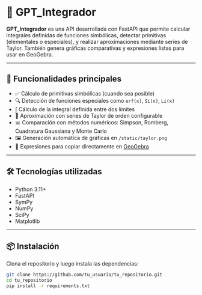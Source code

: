 # 📐 GPT_Integrador

**GPT_Integrador** es una API desarrollada con FastAPI que permite calcular integrales definidas de funciones simbólicas, detectar primitivas (elementales o especiales), y realizar aproximaciones mediante series de Taylor. También genera gráficas comparativas y expresiones listas para usar en GeoGebra.

---

## 🚀 Funcionalidades principales

- ✅ Cálculo de primitivas simbólicas (cuando sea posible)
- 🔍 Detección de funciones especiales como `erf(x)`, `Si(x)`, `Li(x)`
- ∫ Cálculo de la integral definida entre dos límites
- 🔁 Aproximación con series de Taylor de orden configurable
- 📊 Comparación con métodos numéricos: Simpson, Romberg, Cuadratura Gaussiana y Monte Carlo
- 🖼 Generación automática de gráficas en `/static/taylor.png`
- 📎 Expresiones para copiar directamente en [GeoGebra](https://www.geogebra.org/graphing)

---

## 🛠 Tecnologías utilizadas

- Python 3.11+
- FastAPI
- SymPy
- NumPy
- SciPy
- Matplotlib

---

## 📦 Instalación

Clona el repositorio y luego instala las dependencias:

```bash
git clone https://github.com/tu_usuario/tu_repositorio.git
cd tu_repositorio
pip install -r requirements.txt
